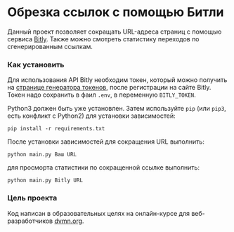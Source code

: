 # Обрезка ссылок с помощью Битли

Данный проект позволяет сокращать URL-адреса страниц с помощью сервиса [Bitly](https://bitly.com/).
Также можно смотреть статистику переходов по сгенерированным ссылкам.

### Как установить

Для использования API Bitly необходим токен, который можно получить на [странице генератора токенов](https://bitly.com/a/oauth_apps), 
после регистрации на сайте Bitly. Токен надо сохранить в фаил `.env`, в переменную `BITLY_TOKEN`.

Python3 должен быть уже установлен. 
Затем используйте `pip` (или `pip3`, есть конфликт с Python2) для установки зависимостей:
```
pip install -r requirements.txt
```
После установки зависимостей для сокращения URL выполнить:
```
python main.py Ваш URL 
```
для просморта статистики по сокращенной ссылке выполнить:
```
python main.py Bitly URL 
```

### Цель проекта

Код написан в образовательных целях на онлайн-курсе для веб-разработчиков [dvmn.org](https://dvmn.org/).